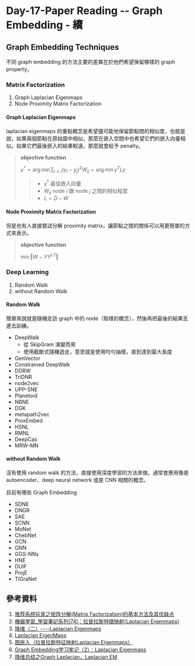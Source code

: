 # Day-17-Paper Reading -- Graph Embedding - 續

## Graph Embedding Techniques
不同 graph embedding 的方法主要的差異在於他們希望保留哪樣的 graph property。

### Matrix Factorization
1. Graph Laplacian Eigenmaps
1. Node Proximity Matrix Factorization

#### Graph Laplacian Eigenmaps

laplacian eigenmaps 的重點概念是希望儘可能地保留節點間的相似度，也就是說，如果兩個節點在原始圖中相似，那麼在嵌入空間中也希望它們的嵌入向量相似。如果它們最後嵌入的結果較遠，那麼就會給予 penalty。
> **objective function**  
> 
> ${y^*} = \arg \min {\sum}_{i \ne j} ({{y_i} - {y_j}){^2}{W_{ij}}}= \arg \min {y^T}Ly$
>> - $y^*$ 最佳嵌入向量
>> - $W_{ij}$ node $i$ 跟 node $j$ 之間的相似程度
>> - $L = D - W$

#### Node Proximity Matrix Factorization
但是也有人直接嘗試分解 proximity matrix，讓節點之間的關係可以用更簡單的方式來表示。

> **objective function**  
> 
> $\textstyle \min \Vert W- Y{Y^c}^T \Vert$

### Deep Learning
1. Random Walk
1. without Random Walk

#### Random Walk
簡單來說就是隨機走訪 graph 中的 node（取樣的概念），然後再把最後的結果丟進去訓練。
- DeepWalk
  - 從 SkipGram 演變而來
  - 使用截斷式隨機遊走，意思就是使用均勻抽樣，直到達到最大長度
- GenVector
- Constrained DeepWalk
- DDRW
- TriDNR
- node2vec
- UPP-SNE
- Planetoid
- NBNE
- DGK
- metapath2vec
- ProxEmbed
- HSNL
- RMNL
- DeepCas
- MRW-MN

#### without Random Walk
沒有使用 random walk 的方法，直接使用深度學習的方法來做。通常會應用像是 autoencoder、deep neural network 或是 CNN 相關的概念。

目前有哪些 Graph Embedding
- SDNE
- DNGR
- SAE
- SCNN
- MoNet
- ChebNet
- GCN
- GNN
- GGS-NNs
- HNE
- DUIF
- ProjE
- TIGraNet

## 參考資料
1. [推荐系统玩家之矩阵分解(Matrix Factorization)的基本方法及其优缺点](https://www.zhihu.com/tardis/zm/art/145120275?source_id=1003)
1. [機器學習_學習筆記系列(74)：拉普拉斯特徵映射(Laplacian Eigenmaps)](https://tomohiroliu22.medium.com/機器學習-學習筆記系列-74-拉普拉斯特徵映射-laplacian-eigenmaps-1a0a5aa04b3c)
1. [降维（二）----Laplacian Eigenmaps](https://blog.csdn.net/jwh_bupt/article/details/8945083)
1. [Laplacian EigenMaps](https://zhuanlan.zhihu.com/p/496040201)
1. [图嵌入（拉普拉斯特征映射Laplacian Eigenmaps）](https://blog.csdn.net/lxx333666/article/details/110497689)
1. [Graph Embedding学习笔记（2）：Laplacian Eigenmaps](https://blog.csdn.net/weixin_34306593/article/details/88749982)
1. [降维总结之Graph Laplacian，Laplacian EM](https://blog.csdn.net/zwlq1314521/article/details/59483135)